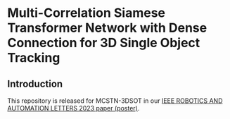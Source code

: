 # Multi-Correlation Siamese Transformer Network with Dense Connection for 3D Single Object Tracking

## Introduction
This repository is released for MCSTN-3DSOT in our [IEEE ROBOTICS AND AUTOMATION LETTERS 2023 paper (poster)](https://ieeexplore.ieee.org/document/10287541).
